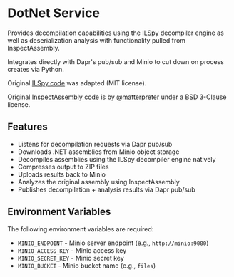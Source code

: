 # DotNet Service

Provides decompilation capabilities using the ILSpy decompiler engine as well as deserialization analysis with functionality pulled from InspectAssembly.

Integrates directly with Dapr's pub/sub and Minio to cut down on process creates via Python.

Original [ILSpy code](https://github.com/icsharpcode/ILSpy/tree/master/ICSharpCode.ILSpyCmd) was adapted (MIT license).

Original [InspectAssembly code](https://github.com/matterpreter/OffensiveCSharp/tree/master/InspectAssembly) is by [@matterpreter](https://github.com/matterpreter/OffensiveCSharp/tree/master/InspectAssembly) under a BSD 3-Clause license.


## Features

- Listens for decompilation requests via Dapr pub/sub
- Downloads .NET assemblies from Minio object storage
- Decompiles assemblies using the ILSpy decompiler engine natively
- Compresses output to ZIP files
- Uploads results back to Minio
- Analyzes the original assembly using InspectAssembly
- Publishes decompilation + analysis results via Dapr pub/sub

## Environment Variables

The following environment variables are required:

- `MINIO_ENDPOINT` - Minio server endpoint (e.g., `http://minio:9000`)
- `MINIO_ACCESS_KEY` - Minio access key
- `MINIO_SECRET_KEY` - Minio secret key
- `MINIO_BUCKET` - Minio bucket name (e.g., `files`)
